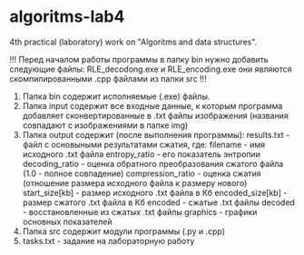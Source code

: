# algoritms-lab4
4th practical (laboratory) work on "Algoritms and data structures".

!!! Перед началом работы программы в папку bin нужно добавить следующие файлы:
	RLE_decodong.exe и RLE_encoding.exe
	они являются скомпилированными .cpp файлами из папки src
!!!
1) Папка bin содержит исполняемые (.exe) файлы.
2) Папка input содержит все входные данные, к которым программа
    добавляет сконвертированные в .txt файлы изображения
    (названия совпадают с изображениями в папке img)
3) Папка output содержит (после выполнения программы):
    results.txt - файл с основыными результатами сжатия, где:
        filename - имя исходного .txt файла
        entropy_ratio - его показатель энтропии 
        decoding_ratio - оценка обратного преобразования сжатого файла
                         (1.0 - полное совпадение)
        compression_ratio - оценка сжатия
                            (отношение размера исходного файла к размеру нового)
        start_size[kb] - размер исходного .txt файла в Кб
        encoded_size[kb] - размер сжатого .txt файла в Кб
    encoded - сжатые .txt файлы
    decoded - восстановленные из сжатых .txt файлы
    graphics - графики основных показателей
4) Папка src содержит модули программы (.py и .cpp)
5) tasks.txt - задание на лабораторную работу

